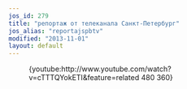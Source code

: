 ```yaml
---
jos_id: 279
title: "репортаж от телеканала Санкт-Петербург"
jos_alias: "reportajspbtv"
modified: "2013-11-01"
layout: default
---
```


<figure>{youtube:http://www.youtube.com/watch?v=cTTTQYokETI&feature=related 480 360}</figure>

